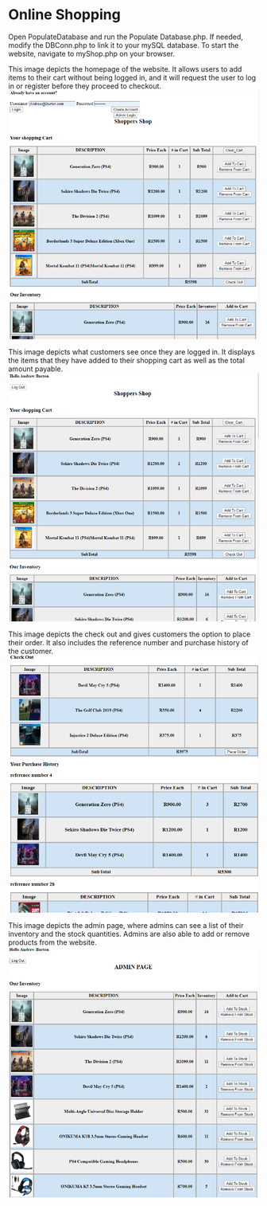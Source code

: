# Online Shopping

Open PopulateDatabase and run the Populate Database.php. If needed, modify the DBConn.php to link it to your mySQL database.
To start the website, navigate to myShop.php on your browser.

This image depicts the homepage of the website. It allows users to add items to their cart without being logged in, and it will request the user to log in or register before they proceed to checkout.
![Front page not logged in](ReadMeImages/Front%20page%20Not%20logged%20in.png)

This image depicts what customers see once they are logged in. It displays the items that they have added to their shopping cart as well as the total amount payable.
![front page logged in](ReadMeImages/Customer%20logged%20in.png)

This image depicts the check out and gives customers the option to place their order. It also includes the reference number and purchase history of the customer.
![Checkout and purchase history](ReadMeImages/Customer%20Checkout.png)

This image depicts the admin page, where admins can see a list of their inventory and the stock quantities. Admins are also able to add or remove products from the website.
![Admin page](ReadMeImages/Admin%20Page.png)
